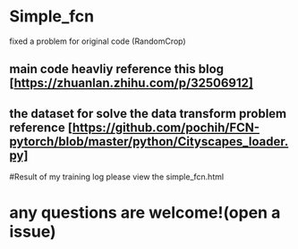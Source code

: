 # Simple_fcn
fixed a problem for original code (RandomCrop)
## main code heavliy reference this blog [https://zhuanlan.zhihu.com/p/32506912]
## the dataset for solve the data transform problem reference [https://github.com/pochih/FCN-pytorch/blob/master/python/Cityscapes_loader.py]


#Result of my training log please view the simple_fcn.html
# any questions are welcome!(open a issue)
